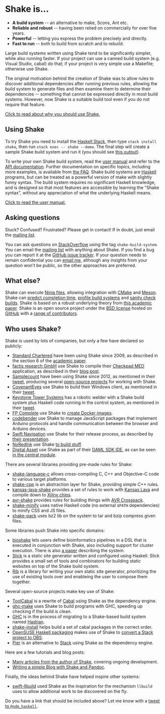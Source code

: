 # Shake is...

* **A build system** -- an alternative to make, Scons, Ant etc.
* **Reliable and robust** -- having been relied on commercially for over five years.
* **Powerful** -- letting you express the problem precisely and directly.
* **Fast to run** -- both to build from scratch and to rebuild.

Large build systems written using Shake tend to be significantly simpler, while also running faster. If your project can use a canned build system (e.g. Visual Studio, cabal) do that; if your project is very simple use a Makefile; otherwise use Shake.

The original motivation behind the creation of Shake was to allow rules to discover additional dependencies after running previous rules, allowing the build system to generate files and then examine them to determine their dependencies -- something that cannot be expressed directly in most build systems. However, now Shake is a suitable build tool even if you do not require that feature.

[Click to read about why you should use Shake.](Why.md)

## Using Shake

To try Shake you need to install the [Haskell Stack](https://haskellstack.org/), then type `stack install shake`, then run `stack exec -- shake --demo`. The final step will create a sample Shake build system and run it (you should see [this output](Demo.md)).

To write your own Shake build system, read the [user manual](Manual.md) and refer to the [API documentation](https://hackage.haskell.org/packages/archive/shake/latest/doc/html/Development-Shake.html). Further documentation on specific topics, including more examples, is available from [the FAQ](FAQ.md). Shake build systems are [Haskell](https://haskell.org/) programs, but can be treated as a powerful version of make with slightly funny syntax. The build system requires no significant Haskell knowledge, and is designed so that most features are accessible by learning the "Shake syntax", without any appreciation of what the underlying Haskell means.

[Click to read the user manual.](Manual.md)

## Asking questions

Stuck? Confused? Frustrated? Please get in contact! If in doubt, just email the [mailing list](https://groups.google.com/forum/?fromgroups#!forum/shake-build-system).

You can ask questions on [StackOverflow](https://stackoverflow.com/questions/tagged/shake-build-system) using the tag `shake-build-system`. You can email the [mailing list](https://groups.google.com/forum/?fromgroups#!forum/shake-build-system) with anything about Shake. If you find a bug you can report it at the [GitHub issue tracker](https://github.com/ndmitchell/shake/issues). If your question needs to remain confidential you can [email me](https://ndmitchell.com/), although any insights from your question won't be public, so the other approaches are preferred.

## What else?

Shake can execute [Ninja files](Ninja.md), allowing integration with [CMake](https://www.cmake.org/) and [Meson](http://mesonbuild.com/). Shake can [predict completion time](Manual.md#progress), [profile build systems](Profiling.md) and [sanity check builds](Manual.md#lint). Shake is based on a robust underlying theory from [this academic paper](https://ndmitchell.com/downloads/paper-shake_before_building-10_sep_2012.pdf). Shake is an open source project under the [BSD license](https://github.com/ndmitchell/shake/blob/master/LICENSE) hosted on [GitHub](https://github.com/ndmitchell/shake/) with a [range of contributors](https://github.com/ndmitchell/shake/graphs).

## Who uses Shake?

Shake is used by lots of companies, but only a few have declared so publicly:

* [Standard Chartered](https://www.standardchartered.com/) have been using Shake since 2009, as described in the section 6 of the [academic paper](https://ndmitchell.com/downloads/paper-shake_before_building-10_sep_2012.pdf).
* [factis research GmbH](http://www.factisresearch.com/) use Shake to compile their [Checkpad MED](https://www.checkpad.de/) application, as described in their [blog post](http://funktionale-programmierung.de/2014/01/16/build-system-haskell.html).
* [Samplecount](https://samplecount.com/) have been using Shake since 2012, as mentioned in their [tweet](https://twitter.com/samplecount/status/491581551730511872), producing several [open-source projects](https://github.com/samplecount) for working with Shake.
* [CovenantEyes](http://www.covenanteyes.com/) use Shake to build their Windows client, as mentioned in their [tweet](https://twitter.com/eacameron88/status/543219899599163392).
* [Keystone Tower Systems](http://keystonetowersystems.com/) has a robotic welder with a Shake build system plus Haskell code running in the control system, as mentioned in their [tweet](https://twitter.com/eric_oconnor/status/581576757062434816).
* [FP Complete](https://www.fpcomplete.com/) use Shake to [create Docker images](https://www.fpcomplete.com/blog/2015/08/stack-docker#images).
* [codebender](https://codebender.cc/) use Shake to manage JavaScript packages that implement Arduino protocols and handle communication between the browser and Arduino devices.
* [Swift Navigation](https://www.swiftnav.com/) use Shake for their release process, as described by [their presentation](https://github.com/swift-nav/shake-before-make/blob/master/Shake.pdf).
* [NoRedInk](https://www.noredink.com/) use Shake [to build stuff](https://twitter.com/rtfeldman/status/1113968101060689920).
* [Digital Asset](https://www.digitalasset.com/) use Shake as part of their [DAML SDK IDE](https://daml.com/), as can be seen [in the central module](https://github.com/digital-asset/daml/blob/eed24b01ae4b0ca1bf024612354e88c15c9d30c0/compiler/haskell-ide-core/src/Development/IDE/State/Shake.hs).

There are several libraries providing pre-made rules for Shake:

* [shake-language-c](https://hackage.haskell.org/package/shake-language-c) allows cross-compiling C, C++ and Objective-C code to various target platforms.
* [shake-cpp](https://github.com/jfeltz/shake-cpp) is an abstraction layer for Shake, providing simple C++ rules.
* [kansas-lava-shake](https://hackage.haskell.org/package/kansas-lava-shake) provides a set of rules to work with [Kansas Lava](https://hackage.haskell.org/package/kansas-lava) and compile down to [Xilinx chips](https://www.xilinx.com/).
* [avr-shake](https://hackage.haskell.org/package/avr-shake) provides rules for building things with [AVR Crosspack](https://www.obdev.at/products/crosspack/index.html).
* [shake-minify](https://hackage.haskell.org/package/shake-minify) uses native Haskell code (no external `$PATH` dependencies) to minify CSS and JS files.
* [shake-pack](https://hackage.haskell.org/package/shake-pack) uses bz2 lib on the system to tar and bzip compress given files.

Some libraries push Shake into specific domains:

* [bioshake](https://github.com/PapenfussLab/bioshake) lets users define bioinformatics pipelines in a DSL that is executed in conjunction with Shake, also including support for cluster execution. There is also [a paper](https://www.biorxiv.org/content/biorxiv/early/2019/01/24/529479.full.pdf) describing the system.
* [Slick](https://hackage.haskell.org/package/slick) is a static site generator written and configured using Haskell. Slick provides a small set of tools and combinators for building static websites on top of the Shake build system.
* [Rib](https://github.com/srid/rib#readme) is a library for writing your own static site generator, prioritizing the use of existing tools over and enableing the user to compose them together.

Several open-source projects make key use of Shake:

* [ToolCabal](https://github.com/TiborIntelSoft/ToolCabal) is a rewrite of [Cabal](https://www.haskell.org/cabal/) using Shake as the dependency engine.
* [ghc-make](https://github.com/ndmitchell/ghc-make) uses Shake to build programs with GHC, speeding up checking if the build is clean.
* [GHC](https://ghc.haskell.org/trac/ghc/wiki/Building/Shake) is in the process of migrating to a Shake-based build system named [Hadrian](https://github.com/snowleopard/hadrian).
* [shake-install](https://github.com/alphaHeavy/shake-install) helps build a set of cabal packages in the correct order.
* [OpenSUSE Haskell packaging](https://github.com/opensuse-haskell) makes use of Shake to [convert a Stack project to OBS](https://github.com/opensuse-haskell/cabal2obs).
* [Pier](https://github.com/judah/pier) is an alternative to [Stack](https://haskellstack.org/) using Shake as the dependency engine.

Here are a few tutorials and blog posts:

* [Many articles from the author of Shake](https://neilmitchell.blogspot.co.uk/search/label/shake), covering ongoing development.
* [Writing a simple Blog with Shake and Pandoc](http://declaredvolatile.org/blog/2014-09-14-writing-a-simple-blog-with-shake-and-pandoc/).

Finally, the ideas behind Shake have helped inspire other systems:

* [swift-llbuild](https://github.com/apple/swift-llbuild) used Shake as the inspiration for the mechanism `llbuild` uses to allow additional work to be discovered on the fly.

Do you have a link that should be included above? Let me know with a [tweet to `@ndm_haskell`](https://twitter.com/ndm_haskell).
